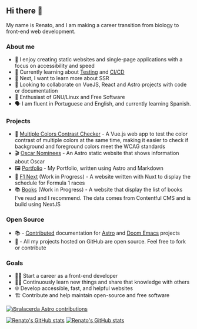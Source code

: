 ## Hi there 👋

My name is Renato, and I am making a career transition from biology to front-end web development.

### About me

- 🔭 I enjoy creating static websites and single-page applications with a focus on accessibility and speed
- 🌱 Currently learning about [Testing](https://github.com/ralacerda/vitest-react-learning) and [CI/CD](https://github.com/ralacerda/learning-gh-actions)
- 📌 Next, I want to learn more about SSR 
- 👯 Looking to collaborate on VueJS, React and Astro projects with code or documentation
- 🐧 Enthusiast of GNU/Linux and Free Software
- 🗣️ I am fluent in Portuguese and English, and currently learning Spanish.

### Projects

- 🎨 [Multiple Colors Contrast Checker](https://multiple-contrast-checker.netlify.app/) - A Vue.js web app to test the color contrast of multiple colors at the same time, making it easier to check if background and foreground colors meet the WCAG standards
- 🎬 [Oscar Nominees](https://sequelamovies.web.app/) - An Astro static website that shows information about Oscar 
- 🖼️ [Portfolio](http://ralacerda-portfolio.netlify.app/) - My Portfolio, written using Astro and Markdown
- 🏁 [F1 Next](https://f1next.netlify.app/) (Work in Progress) - A website written with Nuxt to display the schedule for Formula 1 races
- 📚 [Books](https://ralacerda-books.netlify.app/) (Work in Progress) - A website that display the list of books I've read and I recommend. The data comes from Contentful CMS and is build using NextJS

### Open Source

- 📚 - [Contributed](https://github.com/search?q=ralacerda+repo%3Awithastro%2Fastro+repo%3Awithastro%2Fdocs+repo%3Aunjs%2Fnitro+repo%3Adoomemacs%2Fdoomemacs+repo%3Aantfu%2Funplugin-icons+state%3Aclosed+reason%3Acompleted&type=Issues&ref=advsearch&l=&l=) documentation for [Astro](https://astro.build/) and [Doom Emacs](https://github.com/doomemacs/doomemacs) projects 
- 📖 - All my projects hosted on GitHub are open source. Feel free to fork or contribute

### Goals

- 👨‍💻 Start a career as a front-end developer
- 👨‍🎓 Continuously learn new things and share that knowledge with others
- 🌐 Develop accessible, fast, and helpful websites
- 🏗️ Contribute and help maintain open-source and free software

[![@ralacerda Astro contributions](https://astro.badg.es/v1/contributor/ralacerda.svg)](https://astro.badg.es/v1/contributor/ralacerda/)

[![Renato's GitHub stats](https://github-readme-stats-ralacerda.vercel.app/api?username=ralacerda&hide=stars&show_icons=true&theme=dark#gh-dark-mode-only)](https://github-readme-stats-ralacerda.vercel.app/api?username=ralacerda&hide=stars&show_icons=true&theme=dark#gh-dark-mode-only)
[![Renato's GitHub stats](https://github-readme-stats-ralacerda.vercel.app/api?username=ralacerda&hide=stars&show_icons=true&theme=default#gh-light-mode-only)](https://github-readme-stats-ralacerda.vercel.app/api?username=ralacerda&hide=stars&show_icons=true&theme=default#gh-light-mode-only)
